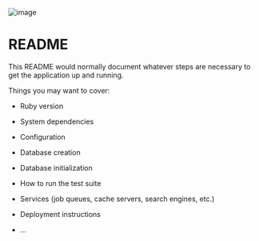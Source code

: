 ![image](https://user-images.githubusercontent.com/82340486/159588883-63121de6-4b03-4da5-ade8-cea86c56165f.png)



# README

This README would normally document whatever steps are necessary to get the
application up and running.

Things you may want to cover:

* Ruby version

* System dependencies

* Configuration

* Database creation

* Database initialization

* How to run the test suite

* Services (job queues, cache servers, search engines, etc.)

* Deployment instructions

* ...
